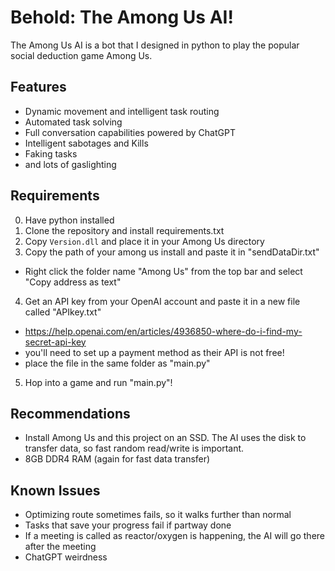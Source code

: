 # Behold: The Among Us AI!
The Among Us AI is a bot that I designed in python to play the popular social deduction game Among Us. 

## Features
- Dynamic movement and intelligent task routing
- Automated task solving
- Full conversation capabilities powered by ChatGPT
- Intelligent sabotages and Kills
- Faking tasks
- and lots of gaslighting

## Requirements
0. Have python installed
1. Clone the repository and install requirements.txt
2. Copy `Version.dll` and place it in your Among Us directory
3. Copy the path of your among us install and paste it in "sendDataDir.txt"
  - Right click the folder name "Among Us" from the top bar and select "Copy address as text"
4. Get an API key from your OpenAI account and paste it in a new file called "APIkey.txt" 
  - https://help.openai.com/en/articles/4936850-where-do-i-find-my-secret-api-key
  - you'll need to set up a payment method as their API is not free!
  - place the file in the same folder as "main.py"
5. Hop into a game and run "main.py"!

## Recommendations
- Install Among Us and this project on an SSD. The AI uses the disk to transfer data, so fast random read/write is important.
- 8GB DDR4 RAM (again for fast data transfer)

## Known Issues
- Optimizing route sometimes fails, so it walks further than normal
- Tasks that save your progress fail if partway done
- If a meeting is called as reactor/oxygen is happening, the AI will go there after the meeting
- ChatGPT weirdness

